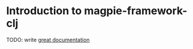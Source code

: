 # Introduction to magpie-framework-clj

TODO: write [great documentation](http://jacobian.org/writing/what-to-write/)
